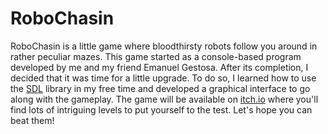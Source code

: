 # RoboChasin
RoboChasin is a little game where bloodthirsty robots follow you around in rather peculiar mazes. This game started as a console-based program developed by me and my friend Emanuel Gestosa. After its completion, I decided that it was time for a little upgrade. To do so, I learned how to use the [SDL](https://www.libsdl.org/) library in my free time and developed a graphical interface to go along with the gameplay. The game will be available on [itch.io](https://itch.io/) where you'll find lots of intriguing levels to put yourself to the test. Let's hope you can beat them!
